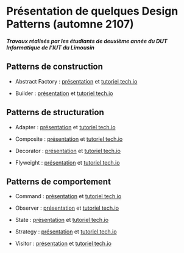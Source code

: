 # Présentation de quelques Design Patterns (automne 2107)

***Travaux réalisés par les étudiants de deuxième année du DUT Informatique de l'IUT du Limousin***


## Patterns de construction

- Abstract Factory : [présentation](https://github.com/EliseJoffre/AbstractFactory/blob/master/Abstract_Factory.pptx) et [tutoriel tech.io](ajoutez_le_lien_vers_le_playgroung_tech_io)

- Builder : [présentation](ajoutez_votre_pdf_dans_presentations_2107_et_referez_ici_ou_donner_directement_le_lien_si_votre_presentation_est_en_ligne) et [tutoriel tech.io](ajoutez_le_lien_vers_le_playgroung_tech_io)


## Patterns de structuration

- Adapter : [présentation](ajoutez_votre_pdf_dans_presentations_2107_et_referez_ici_ou_donner_directement_le_lien_si_votre_presentation_est_en_ligne) et [tutoriel tech.io](ajoutez_le_lien_vers_le_playgroung_tech_io)


- Composite : [présentation](ajoutez_votre_pdf_dans_presentations_2107_et_referez_ici_ou_donner_directement_le_lien_si_votre_presentation_est_en_ligne) et [tutoriel tech.io](ajoutez_le_lien_vers_le_playgroung_tech_io)


- Decorator : [présentation](https://github.com/marcmlc/DesignPattern-Decorator/blob/master/DiapoDecoratorPDF.pdf) et [tutoriel tech.io](https://tech.io/playgrounds/8396/simple-java-template/presentation)


- Flyweight : [présentation](ajoutez_votre_pdf_dans_presentations_2107_et_referez_ici_ou_donner_directement_le_lien_si_votre_presentation_est_en_ligne) et [tutoriel tech.io](ajoutez_le_lien_vers_le_playgroung_tech_io)



## Patterns de comportement

- Command : [présentation](ajoutez_votre_pdf_dans_presentations_2107_et_referez_ici_ou_donner_directement_le_lien_si_votre_presentation_est_en_ligne) et [tutoriel tech.io](ajoutez_le_lien_vers_le_playgroung_tech_io)

- Observer : [présentation](ajoutez_votre_pdf_dans_presentations_2107_et_referez_ici_ou_donner_directement_le_lien_si_votre_presentation_est_en_ligne) et [tutoriel tech.io](ajoutez_le_lien_vers_le_playgroung_tech_io)

- State : [présentation](ajoutez_votre_pdf_dans_presentations_2107_et_referez_ici_ou_donner_directement_le_lien_si_votre_presentation_est_en_ligne) et [tutoriel tech.io](ajoutez_le_lien_vers_le_playgroung_tech_io)

- Strategy : [présentation](ajoutez_votre_pdf_dans_presentations_2107_et_referez_ici_ou_donner_directement_le_lien_si_votre_presentation_est_en_ligne) et [tutoriel tech.io](ajoutez_le_lien_vers_le_playgroung_tech_io)

- Visitor : [présentation](https://github.com/KhiOui/Design-Pattern-Visitor/blob/master/Visitor%20pattern.pdf) et [tutoriel tech.io](https://tech.io/playgrounds/8339/design-pattern-visitor/introduction)
